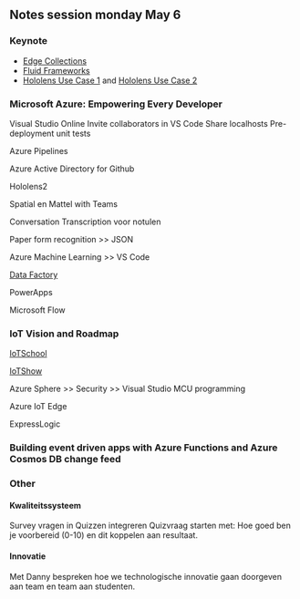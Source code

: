 ## Notes session monday May 6

### Keynote
- [Edge Collections](https://mspoweruser.com/microsoft-announce-edge-collections-for-the-new-chromium-powered-edge-browser/)
- [Fluid Frameworks](https://venturebeat.com/2019/05/06/microsoft-unveils-fluid-framework-a-web-based-modular-platform-for-document-creation/)
- [Hololens Use Case 1](https://medium.com/@spatialxr/spatial-and-mattel-showcase-partnership-on-stage-with-microsoft-at-mwc-9620d06341cc) and [Hololens Use Case 2](https://youtu.be/V_YDYOHDQn4)

### Microsoft Azure: Empowering Every Developer

Visual Studio Online
Invite collaborators in VS Code
Share localhosts
Pre-deployment unit tests

Azure Pipelines

Azure Active Directory for Github

Hololens2

Spatial en Mattel with Teams

Conversation Transcription voor notulen

Paper form recognition >> JSON

Azure Machine Learning >> VS Code

[Data Factory](https://docs.microsoft.com/en-us/azure/data-factory/introduction)

PowerApps

Microsoft Flow

### IoT Vision and Roadmap
[IoTSchool](https://iotschool.microsoft.com/en-us/home)

[IoTShow](https://channel9.msdn.com/Shows/Internet-of-Things-Show)

Azure Sphere >> Security >> Visual Studio MCU programming

Azure IoT Edge

ExpressLogic

### Building event driven apps with Azure Functions and Azure Cosmos DB change feed



### Other

#### Kwaliteitssysteem

Survey vragen in Quizzen integreren
Quizvraag starten met: Hoe goed ben je voorbereid (0-10) en dit koppelen aan resultaat.

#### Innovatie
Met Danny bespreken hoe we technologische innovatie gaan doorgeven aan team en team aan studenten.
